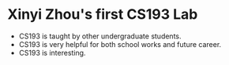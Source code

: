 # Xinyi Zhou's first CS193 Lab
- CS193 is taught by other undergraduate students.
- CS193 is very helpful for both school works and future career.
- CS193 is interesting.
